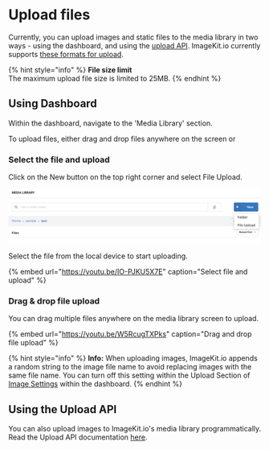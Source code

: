 # Upload files

Currently, you can upload images and static files to the media library in two ways - using the dashboard, and using the [upload API](../../api-reference/upload-file-api/). ImageKit.io currently supports [these formats for upload](../../api-reference/upload-file-api/#allowed-mime-types-for-uploading).

{% hint style="info" %}
**File size limit**  
The maximum upload file size is limited to 25MB.
{% endhint %}

## Using Dashboard

Within the dashboard, navigate to the 'Media Library' section.

To upload files, either drag and drop files anywhere on the screen or

### Select the file and upload

 Click on the New button on the top right corner and select File Upload.

![](../../.gitbook/assets/new-file-upload.png)

Select the file from the local device to start uploading.

{% embed url="https://youtu.be/IO-PJKU5X7E" caption="Select file and upload" %}

### Drag & drop file upload

You can drag multiple files anywhere on the media library screen to upload.

{% embed url="https://youtu.be/W5RcugTXPks" caption="Drag and drop file upload" %}

{% hint style="info" %}
**Info:** When uploading images, ImageKit.io appends a random string to the image file name to avoid replacing images with the same file name. You can turn off this setting within the Upload Section of [Image Settings](https://imagekit.io/dashboard#settings) within the dashboard.
{% endhint %}

## Using the Upload API

You can also upload images to ImageKit.io's media library programmatically. Read the Upload API documentation [here](../../api-reference/upload-file-api/).

